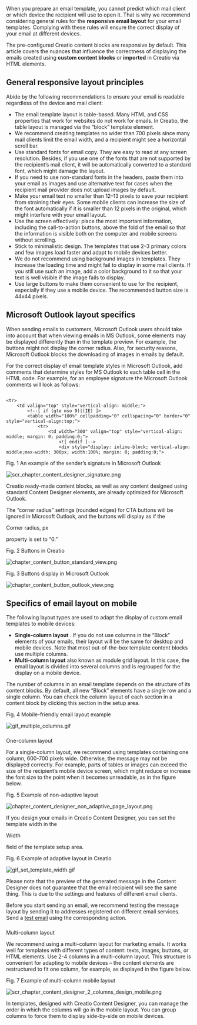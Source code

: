 


 When you prepare an email template, you cannot predict which mail client or which device the recipient will use to open it. That is why we recommend considering general rules for the
 **responsive email layout** 
 for your email templates. Complying with these rules will ensure the correct display of your email at different devices.
 



 The pre-configured Creatio content blocks are responsive by default. This article covers the nuances that influence the correctness of displaying the emails created using
 **custom content blocks** 
 or
 **imported** 
 in Creatio via HTML elements.
 



 General responsive layout principles
--------------------------------------



 Abide by the following recommendations to ensure your email is readable regardless of the device and mail client:
 


* The email template layout is table-based. Many HTML and CSS properties that work for websites do not work for emails. In Creatio, the table layout is managed via the “block” template element.
* We recommend creating templates no wider than 700 pixels since many mail clients limit the email width, and a recipient might see a horizontal scroll bar.
* Use standard fonts for email copy. They are easy to read at any screen resolution. Besides, if you use one of the fonts that are not supported by the recipient’s mail client, it will be automatically converted to a standard font, which might damage the layout.
* If you need to use non-standard fonts in the headers, paste them into your email as images and use alternative text for cases when the recipient mail provider does not upload images by default.
* Make your email text no smaller than 12–13 pixels to save your recipient from straining their eyes. Some mobile clients can increase the size of the font automatically if it is smaller than 12 pixels in the original, which might interfere with your email layout.
* Use the screen effectively: place the most important information, including the call-to-action buttons, above the fold of the email so that the information is visible both on the computer and mobile screens without scrolling.
* Stick to minimalistic design. The templates that use 2–3 primary colors and few images load faster and adapt to mobile devices better.
* We do not recommend using background images in templates. They increase the loading time and might fail to display in some mail clients. If you still use such an image, add a color background to it so that your text is well visible if the image fails to display.
* Use large buttons to make them convenient to use for the recipient, especially if they use a mobile device. The recommended button size is 44x44 pixels.



 Microsoft Outlook layout specifics
------------------------------------



 When sending emails to customers, Microsoft Outlook users should take into account that when viewing emails in MS Outlook, some elements may be displayed differently than in the template preview. For example, the buttons might not display the corner radius. Also, for security reasons, Microsoft Outlook blocks the downloading of images in emails by default.
 



 For the correct display of email template styles in Microsoft Outlook, add comments that determine styles for MS Outlook to each table cell in the HTML code. For example, for an employee signature the Microsoft Outlook comments will look as follows:
 






```

<tr>
    <td valign="top" style="vertical-align: middle;">
        <!--[ if (gte mso 9)|(IE) ]>
        <table width="100%" cellpadding="0" cellspacing="0" border="0" style="vertical-align:top;">
            <tr>
                <td width="300" valign="top" style="vertical-align: middle; margin: 0; padding:0;">
                    <![ endif ]-->
                    <div style="display: inline-block; vertical-align: middle;max-width: 300px; width:100%; margin: 0; padding:0;">
```






 Fig. 1 An example of the sender’s signature in Microsoft Outlook
 


![scr_chapter_content_designer_signature.png](/docs/sites/en/files/images/Marketing_Tools/email_recommendations/scr_chapter_content_designer_signature.png)




 Creatio ready-made content blocks, as well as any content designed using standard Content Designer elements, are already optimized for Microsoft Outlook.
 



 The “corner radius” settings (rounded edges) for CTA buttons will be ignored in Microsoft Outlook, and the buttons will display as if the
 
 Corner radius, px
 
 property is set to “0.”
 




 Fig. 2 Buttons in Creatio
 


![chapter_content_button_standard_view.png](/docs/sites/en/files/images/Marketing_Tools/email_recommendations/chapter_content_button_standard_view.png)





 Fig. 3 Buttons display in Microsoft Outlook
 


![chapter_content_button_outlook_view.png](/docs/sites/en/files/images/Marketing_Tools/email_recommendations/chapter_content_button_outlook_view.png)




 Specifics of email layout on mobile
-------------------------------------



 The following layout types are used to adapt the display of custom email templates to mobile devices:
 


* **Single-column layout** 
 . If you do not use columns in the “Block” elements of your emails, their layout will be the same for desktop and mobile devices. Note that most out-of-the-box template content blocks use multiple columns.
* **Multi-column layout** 
 also known as module grid layout. In this case, the email layout is divided into several columns and is regrouped for the display on a mobile device.



 The number of columns in an email template depends on the structure of its content blocks. By default, all new “Block” elements have a single row and a single column. You can check the column layout of each section in a content block by clicking this section in the setup area.
 




 Fig. 4 Mobile-friendly email layout example
 


![gif_multiple_columns.gif](/docs/sites/en/files/images/Marketing_Tools/email_recommendations/gif_multiple_columns.gif)



### 
 One-column layout



 For a single-column layout, we recommend using templates containing one column, 600-700 pixels wide. Otherwise, the message may not be displayed correctly. For example, parts of tables or images can exceed the size of the recipient’s mobile device screen, which might reduce or increase the font size to the point when it becomes unreadable, as in the figure below.
 




 Fig. 5 Example of non-adaptive layout
 


![chapter_content_designer_non_adaptive_page_layout.png](/docs/sites/en/files/images/Marketing_Tools/email_recommendations/chapter_content_designer_non_adaptive_page_layout.png)




 If you design your emails in Creatio Content Designer, you can set the template width in the
 
 Width
 
 field of the template setup area.
 




 Fig. 6 Example of adaptive layout in Creatio
 


![gif_set_template_width.gif](/docs/sites/en/files/images/Marketing_Tools/email_recommendations/gif_set_template_width.gif)




 Please note that the preview of the generated message in the Content Designer does not guarantee that the email recipient will see the same thing. This is due to the settings and features of different email clients.
 



 Before you start sending an email, we recommend testing the message layout by sending it to addresses registered on different email services. Send a
 [test email](/docs/7-18/user/marketing_tools/email_marketing/additional_setup/test_emails/send_a_test_email) 
 using the corresponding action.
 


### 
 Multi-column layout



 We recommend using a multi-column layout for marketing emails. It works well for templates with different types of content: texts, images, buttons, or HTML elements. Use 2-4 columns in a multi-column layout. This structure is convenient for adapting to mobile devices – the content elements are restructured to fit one column, for example, as displayed in the figure below.
 




 Fig. 7 Example of multi-column mobile layout
 


![scr_chapter_content_designer_2_columns_design_mobile.png](/docs/sites/en/files/images/Marketing_Tools/email_recommendations/scr_chapter_content_designer_2_columns_design_mobile.png)




 In templates, designed with Creatio Content Designer, you can manage the order in which the columns will go in the mobile layout. You can group columns to force them to display side-by-side on mobile devices.
 





